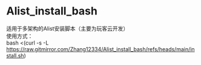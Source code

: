 # Alist_install_bash
适用于多架构的Alist安装脚本（主要为玩客云开发）<br>
使用方式：<br>
bash <(curl -s -L https://raw.gitmirror.com/Zhang12334/Alist_install_bash/refs/heads/main/install.sh)
